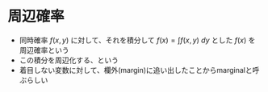 # 周辺確率

- 同時確率 $f(x,y)$ に対して、それを積分して $\displaystyle f(x) = \int f(x, y)\ dy$ とした $f(x)$ を周辺確率という
- この積分を周辺化する、という
- 着目しない変数に対して、欄外(margin)に追い出したことからmarginalと呼ぶらしい
